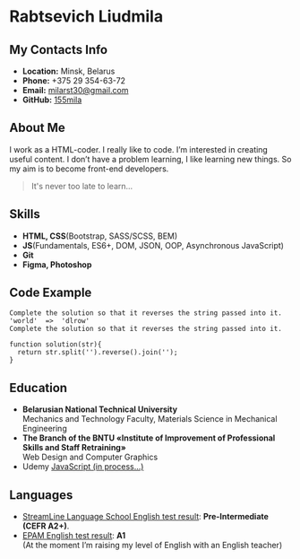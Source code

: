 # Rabtsevich Liudmila

## My Contacts Info

- **Location:** Minsk, Belarus
- **Phone:** +375 29 354-63-72
- **Email:** milarst30@gmail.com
- **GitHub:** [155mila](https://github.com/155mila)

## About Me

I work as a HTML-coder. I really like to code. I’m interested in creating useful content. I don’t have a problem learning, I like learning new things. So my aim is to become front-end developers.

> It's never too late to learn...

## Skills

- **HTML, CSS**(Bootstrap, SASS/SCSS, BEM)
- **JS**(Fundamentals, ES6+, DOM, JSON, OOP, Asynchronous JavaScript)
- **Git**
- **Figma, Photoshop**

## Code Example

```
Complete the solution so that it reverses the string passed into it.
'world'  =>  'dlrow'
Complete the solution so that it reverses the string passed into it.

function solution(str){
  return str.split('').reverse().join('');
}
```

## Education

- **Belarusian National Technical University**  
  Mechanics and Technology Faculty, Materials Science in Mechanical Engineering
- **The Branch of the BNTU «Institute of Improvement of Professional Skills and Staff Retraining»**  
  Web Design and Computer Graphics
- Udemy
  [JavaScript (in process…)](https://www.udemy.com/course/javascript_full/)

## Languages

- [StreamLine Language School English test result](https://test.str.by/mod/quiz/view.php?id=1176): **Pre-Intermediate (CEFR A2+)**.
- [EPAM English test result](href="https://examinator.epam.com/Main/PersonalAssignments"): **A1**  
  (At the moment I’m raising my level of English with an English teacher)
